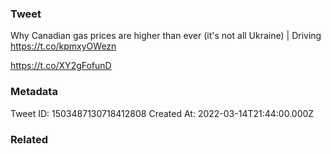 ### Tweet
Why Canadian gas prices are higher than ever (it's not all Ukraine) | Driving https://t.co/kpmxyOWezn

https://t.co/XY2gFofunD

### Metadata
Tweet ID: 1503487130718412808
Created At: 2022-03-14T21:44:00.000Z

### Related

